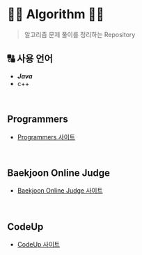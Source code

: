 # :woman_technologist: Algorithm :woman_technologist:
> 알고리즘 문제 풀이를 정리하는 Repository

## :capital_abcd: 사용 언어
- ***Java***
- c++

<br/>

## Programmers

- [Programmers 사이트](https://programmers.co.kr/)

<br/>

## Baekjoon Online Judge

- [Baekjoon Online Judge 사이트](https://www.acmicpc.net/)

<br/>

## CodeUp

- [CodeUp 사이트](https://codeup.kr/)
